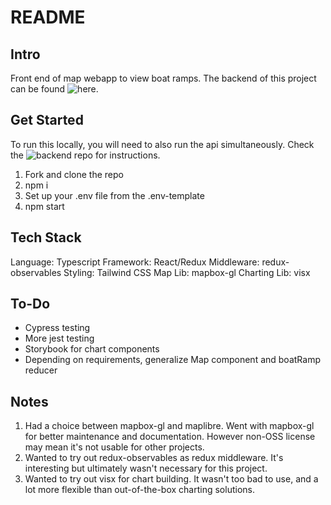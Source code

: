 # README

## Intro

Front end of map webapp to view boat ramps. The backend of this project can be found ![here](https://github.com/ahuounan/map-viewer-api).

## Get Started

To run this locally, you will need to also run the api simultaneously. Check the ![backend repo](https://github.com/ahuounan/map-viewer-api) for instructions.

1. Fork and clone the repo
2. npm i
3. Set up your .env file from the .env-template
4. npm start

## Tech Stack

Language: Typescript
Framework: React/Redux
Middleware: redux-observables
Styling: Tailwind CSS
Map Lib: mapbox-gl
Charting Lib: visx

## To-Do

- Cypress testing
- More jest testing
- Storybook for chart components
- Depending on requirements, generalize Map component and boatRamp reducer

## Notes

1. Had a choice between mapbox-gl and maplibre. Went with mapbox-gl for better maintenance and documentation. However non-OSS license may mean it's not usable for other projects.
2. Wanted to try out redux-observables as redux middleware. It's interesting but ultimately wasn't necessary for this project.
3. Wanted to try out visx for chart building. It wasn't too bad to use, and a lot more flexible than out-of-the-box charting solutions.
